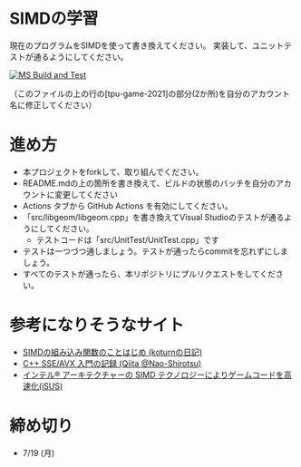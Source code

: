 # SIMDの学習

現在のプログラムをSIMDを使って書き換えてください。
実装して、ユニットテストが通るようにしてください。

[![MS Build and Test](https://github.com/shuhei-matsushima/SIMD_study/actions/workflows/MsBuildAndTest.yml/badge.svg)](https://github.com/shuhei-matsushima/SIMD_study/actions/workflows/MsBuildAndTest.yml)

（このファイルの上の行の[tpu-game-2021]の部分(2か所)を自分のアカウント名に修正してください）

# 進め方
* 本プロジェクトをforkして、取り組んでください。
* README.mdの上の箇所を書き換えて、ビルドの状態のバッチを自分のアカウントに変更してください
* Actions タブから GitHub Actions を有効にしてください。
* 「src/libgeom/libgeom.cpp」を書き換えてVisual Studioのテストが通るようにしてください。
  * テストコードは「src/UnitTest/UnitTest.cpp」です
* テストは一つづつ通しましょう。テストが通ったらcommitを忘れずにしましょう。
* すべてのテストが通ったら、本リポジトリにプルリクエストをしてください。

# 参考になりそうなサイト
* [SIMDの組み込み関数のことはじめ (koturnの日記)](https://koturn.hatenablog.com/entry/2016/07/18/090000)
* [C++ SSE/AVX 入門の記録 (Qiita @Nao-Shirotsu)](https://qiita.com/Nao-Shirotsu/items/a6919cf1b7122ac96ea9)
* [インテル® アーキテクチャーの SIMD テクノロジーによりゲームコードを高速化(iSUS)](https://www.isus.jp/games/using-simd-technologies-on-intel-architecture-to-speed-up-game-code/)


# 締め切り
* 7/19 (月)
